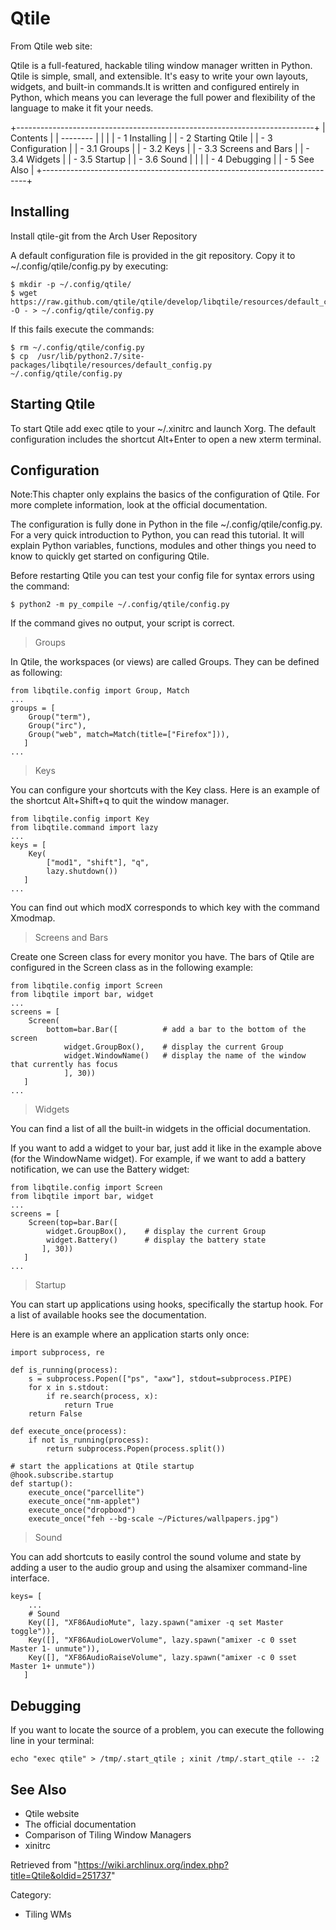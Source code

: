 Qtile
=====

From Qtile web site:

Qtile is a full-featured, hackable tiling window manager written in
Python. Qtile is simple, small, and extensible. It's easy to write your
own layouts, widgets, and built-in commands.It is written and configured
entirely in Python, which means you can leverage the full power and
flexibility of the language to make it fit your needs.

+--------------------------------------------------------------------------+
| Contents                                                                 |
| --------                                                                 |
|                                                                          |
| -   1 Installing                                                         |
| -   2 Starting Qtile                                                     |
| -   3 Configuration                                                      |
|     -   3.1 Groups                                                       |
|     -   3.2 Keys                                                         |
|     -   3.3 Screens and Bars                                             |
|     -   3.4 Widgets                                                      |
|     -   3.5 Startup                                                      |
|     -   3.6 Sound                                                        |
|                                                                          |
| -   4 Debugging                                                          |
| -   5 See Also                                                           |
+--------------------------------------------------------------------------+

Installing
----------

Install qtile-git from the Arch User Repository

A default configuration file is provided in the git repository. Copy it
to ~/.config/qtile/config.py by executing:

    $ mkdir -p ~/.config/qtile/
    $ wget https://raw.github.com/qtile/qtile/develop/libqtile/resources/default_config.py -O - > ~/.config/qtile/config.py

If this fails execute the commands:

    $ rm ~/.config/qtile/config.py
    $ cp  /usr/lib/python2.7/site-packages/libqtile/resources/default_config.py ~/.config/qtile/config.py

Starting Qtile
--------------

To start Qtile add exec qtile to your ~/.xinitrc and launch Xorg. The
default configuration includes the shortcut Alt+Enter to open a new
xterm terminal.

Configuration
-------------

Note:This chapter only explains the basics of the configuration of
Qtile. For more complete information, look at the official
documentation.

The configuration is fully done in Python in the file
~/.config/qtile/config.py. For a very quick introduction to Python, you
can read this tutorial. It will explain Python variables, functions,
modules and other things you need to know to quickly get started on
configuring Qtile.

Before restarting Qtile you can test your config file for syntax errors
using the command:

    $ python2 -m py_compile ~/.config/qtile/config.py

If the command gives no output, your script is correct.

> Groups

In Qtile, the workspaces (or views) are called Groups. They can be
defined as following:

    from libqtile.config import Group, Match
    ...
    groups = [
        Group("term"),
        Group("irc"),
        Group("web", match=Match(title=["Firefox"])),
       ]
    ...

> Keys

You can configure your shortcuts with the Key class. Here is an example
of the shortcut Alt+Shift+q to quit the window manager.

    from libqtile.config import Key
    from libqtile.command import lazy
    ...
    keys = [
        Key(
            ["mod1", "shift"], "q",
            lazy.shutdown())
       ]
    ...

You can find out which modX corresponds to which key with the command
Xmodmap.

> Screens and Bars

Create one Screen class for every monitor you have. The bars of Qtile
are configured in the Screen class as in the following example:

    from libqtile.config import Screen
    from libqtile import bar, widget
    ...
    screens = [
        Screen(
            bottom=bar.Bar([          # add a bar to the bottom of the screen
                widget.GroupBox(),    # display the current Group
                widget.WindowName()   # display the name of the window that currently has focus
                ], 30))
       ]
    ...

> Widgets

You can find a list of all the built-in widgets in the official
documentation.

If you want to add a widget to your bar, just add it like in the example
above (for the WindowName widget). For example, if we want to add a
battery notification, we can use the Battery widget:

    from libqtile.config import Screen
    from libqtile import bar, widget
    ...
    screens = [
        Screen(top=bar.Bar([
            widget.GroupBox(),    # display the current Group
            widget.Battery()      # display the battery state
           ], 30))
       ]
    ...

> Startup

You can start up applications using hooks, specifically the startup
hook. For a list of available hooks see the documentation.

Here is an example where an application starts only once:

    import subprocess, re

    def is_running(process):
        s = subprocess.Popen(["ps", "axw"], stdout=subprocess.PIPE)
        for x in s.stdout:
            if re.search(process, x):
                return True
        return False

    def execute_once(process):
        if not is_running(process):
            return subprocess.Popen(process.split())

    # start the applications at Qtile startup
    @hook.subscribe.startup
    def startup():
        execute_once("parcellite")
        execute_once("nm-applet")
        execute_once("dropboxd")
        execute_once("feh --bg-scale ~/Pictures/wallpapers.jpg")

> Sound

You can add shortcuts to easily control the sound volume and state by
adding a user to the audio group and using the alsamixer command-line
interface.

    keys= [
        ...
        # Sound
        Key([], "XF86AudioMute", lazy.spawn("amixer -q set Master toggle")),
        Key([], "XF86AudioLowerVolume", lazy.spawn("amixer -c 0 sset Master 1- unmute")),
        Key([], "XF86AudioRaiseVolume", lazy.spawn("amixer -c 0 sset Master 1+ unmute"))
       ]

Debugging
---------

If you want to locate the source of a problem, you can execute the
following line in your terminal:

    echo "exec qtile" > /tmp/.start_qtile ; xinit /tmp/.start_qtile -- :2

See Also
--------

-   Qtile website
-   The official documentation
-   Comparison of Tiling Window Managers
-   xinitrc

Retrieved from
"https://wiki.archlinux.org/index.php?title=Qtile&oldid=251737"

Category:

-   Tiling WMs
